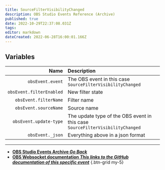 ```yaml
---
title: SourceFilterVisibilityChanged
description: OBS Studio Events Reference (Archive)
published: true
date: 2022-10-29T22:37:08.031Z
tags: 
editor: markdown
dateCreated: 2022-06-28T16:00:01.166Z
---
```


## Variables
Name | Description
----:|:------------
`obsEvent.event` | The OBS event in this case `SourceFilterVisibilityChanged`
`obsEvent.filterEnabled` | New filter state
`obsEvent.filterName` | Filter name
`obsEvent.sourceName` | Source name
`obsEvent.update-type` | The update type of the OBS event in this case `SourceFilterVisibilityChanged`
`obsEvent._json` | Everything above in a json format

---

- [<i class="mdi mdi-chevron-left"></i>**OBS Studio Events Archive *Go Back***](/Broadcasters/OBS/Archive/Events)
- [<i class="mdi mdi-github"></i> **OBS Websocket documentation *This links to the GitHub documentation of this specific event***](https://github.com/obsproject/obs-websocket/blob/4.x-current/docs/generated/protocol.md#sourcefiltervisibilitychanged)
{.btn-grid my-5}
